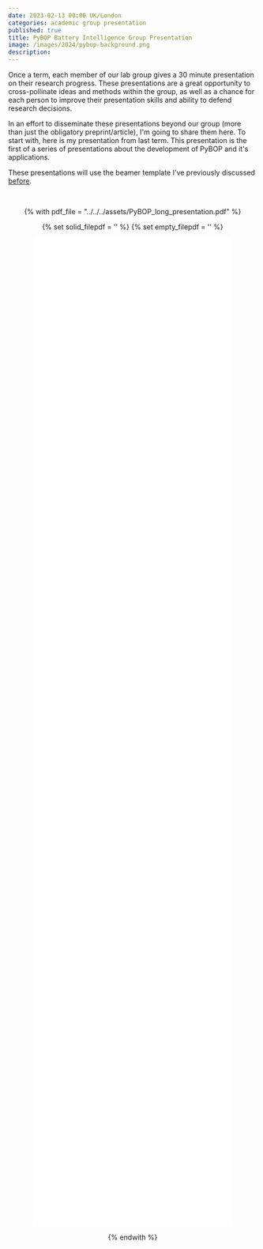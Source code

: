 ```yaml
---
date: 2023-02-13 00:00 UK/London
categories: academic group presentation
published: true
title: PyBOP Battery Intelligence Group Presentation
image: /images/2024/pybop-background.png
description: 
---
```


Once a term, each member of our lab group gives a 30 minute presentation on their research progress. These presentations are a great opportunity to cross-pollinate ideas and methods within the group, as well as a chance for each person to improve their presentation skills and ability to defend research decisions.

In an effort to disseminate these presentations beyond our group (more than just the obligatory preprint/article), I'm going to share them here. To start with, here is my presentation from last term. This presentation is the first of a series of presentations about the development of PyBOP and it's applications.

These presentations will use the beamer template I've previously discussed [before](../2023/beamer.md).

<!-- vertical space -->
<br>

<!-- centered: -->
<div style="text-align:center; width: 100%; height: 100%;">

<!-- solution from: https://stackoverflow.com/a/69276900 -->
{% with pdf_file = "../../../assets/PyBOP_long_presentation.pdf" %}

{% set solid_filepdf = '<i class="fas fa-file-pdf"></i>' %}
{% set empty_filepdf = '<i class="far fa-file-pdf"></i>' %}

<object data="{{ pdf_file }}#zoom=90" type="application/pdf" style="width: 80%; height: 50vh;">
    <embed src="{{ pdf_file }}#zoom=90" type="application/pdf" style="width: 80%; height: 50vh;"/>
</object>

{% endwith %}

<br>